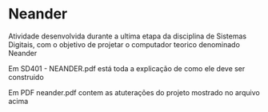# Neander

Atividade desenvolvida durante a ultima etapa da disciplina de Sistemas Digitais, com o objetivo de projetar o computador teorico denominado Neander

Em SD401 - NEANDER.pdf está toda a explicação de como ele deve ser construido

Em PDF neander.pdf contem as atuterações do projeto mostrado no arquivo acima
